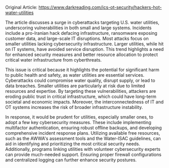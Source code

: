 Original Article: https://www.darkreading.com/ics-ot-security/hackers-hot-water-utilities

The article discusses a surge in cyberattacks targeting U.S. water utilities, underscoring vulnerabilities in both small and large systems. Incidents include a pro-Iranian hack defacing infrastructure, ransomware exposing customer data, and large-scale IT disruptions. Most attacks focus on smaller utilities lacking cybersecurity infrastructure. Larger utilities, while hit on IT systems, have avoided service disruption. This trend highlights a need for enhanced security measures and better resource allocation to protect critical water infrastructure from cyberthreats.

This issue is critical because it highlights the potential for significant harm to public health and safety, as water utilities are essential services. Cyberattacks could compromise water quality, disrupt supply, or lead to data breaches. Smaller utilities are particularly at risk due to limited resources and expertise. By targeting these vulnerabilities, attackers are eroding public trust in critical infrastructure, which could have long-term societal and economic impacts. Moreover, the interconnectedness of IT and OT systems increases the risk of broader infrastructure instability.

In response, it would be prudent for utilities, especially smaller ones, to adopt a few key cybersecurity measures. These include implementing multifactor authentication, ensuring robust offline backups, and developing comprehensive incident response plans. Utilizing available free resources, such as the AWWA's assessment tools and the Water-ISAC guidelines, can aid in identifying and prioritizing the most critical security needs. Additionally, programs linking utilities with volunteer cybersecurity experts can provide much-needed support. Ensuring proper firewall configurations and centralized logging can further enhance security postures.